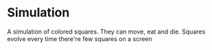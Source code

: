 # Simulation

A simulation of colored squares. They can move, eat and die. Squares evolve every time there're few squares on a screen
